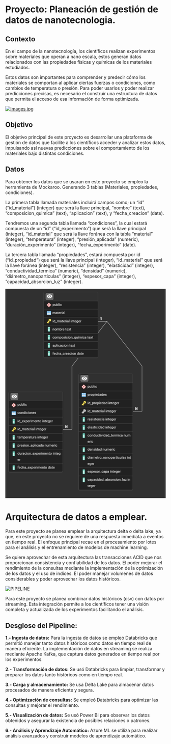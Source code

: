 # Proyecto: Planeación de gestión de datos de nanotecnologia. 

## Contexto
En el campo de la nanotecnología, los científicos realizan experimentos sobre materiales que operan a nano escala, estos generan datos relacionados con las propiedades físicas y químicas de los materiales estudiados.

Estos datos son importantes para comprender y predecir cómo los materiales se comportan al aplicar ciertas fuerzas o condiciones, como cambios de temperatura o presión. Para poder usarlos y poder realizar predicciones precisas, es necesario el construir una estructura de datos que permita el acceso de esa información de forma optimizada.

[![images.jpg](https://i.postimg.cc/1zY0ddD1/images.jpg)](https://postimg.cc/McVjMds9)

## Objetivo
El objetivo principal de este proyecto es desarrollar una plataforma de gestión de datos que facilite a los científicos acceder y analizar estos datos, impulsando así nuevas predicciones sobre el comportamiento de los materiales bajo distintas condiciones.  

## Datos

Para obtener los datos que se usaran en este proyecto se empleo la herramienta de Mockaroo. Generando 3 tablas (Materiales, propiedades, condiciones). 

La primera tabla llamada materiales incluirá campos como; un “id” (“id_material”) (integer) que será la llave principal, “nombre” (text), “composicion_quimica” (text), “aplicacion” (text), y “fecha_creacion” (date). 

Tendremos una segunda tabla llamada “condiciones”, la cual estará compuesta de un “id” (“id_experimento”) que será la llave principal (integer), “id_material” que será la llave foránea con la tabla “material” (integer), “temperatura” (integer), “presión_aplicada” (numeric), “duración_experimento” (integer), “fecha_experimento” (date).   

La tercera tabla llamada “propiedades”, estará compuesta por id (“id_propiedad”) que será la llave principal (integer), “id_material” que será la llave foránea (integer), “resistencia” (integer), “elasticidad” (integer), “conductividad_termica” (numeric), “densidad” (numeric), “diámetro_nanoparticulas” (integer), “espesor_capa” (integer), “capacidad_absorcion_luz” (integer).  

![EBD](Data/EBD.png)

# Arquitectura de datos a emplear. 

Para este proyecto se planea emplear la arquitectura delta o delta lake, ya que, en este proyecto no se requiere de una respuesta inmediata a eventos en tiempo real. El enfoque principal recae en el procesamiento por lotes para el análisis y el entrenamiento de modelos de machine learning. 

Se quiere aprovechar de esta arquitectura las transacciones ACID que nos proporcionan consistencia y confiabilidad de los datos. 
El poder mejorar el rendimiento de la consultas mediante la implementación de la optimización de los datos y el uso de indices. 
El poder manejar volumenes de datos considerables y poder aprovechar los datos históricos. 

![PIPELINE](https://github.com/JaimeMoc/Plataforma_de_gestion_de_datos_de_Nanotecnologia/blob/b72ddeebed696fcc0f8773a37f52b3a7a6fdd5fd/Historical%20Data.png)

Para este proyecto se planea combinar datos históricos (csv) con datos por streaming. Esta integración permite a los científicos tener una visión completa y actualizada de los experimentos facilitando el análisis.

## Desglose del Pipeline: 

**1.- Ingesta de datos:**
Para la ingesta de datos se empleó Databricks que permitió manejar tanto datos históricos como datos en tiempo real de manera eficiente. 
La implementación de datos en streaming se realiza mediante Apache Kafka, que captura datos generados en tiempo real por los experimentos.

**2.- Transformación de datos:**
Se usó Databricks para limpiar, transformar y preparar los datos tanto históricos como en tiempo real.

**3.- Carga y almacenamiento:**
Se usa Delta Lake para almacenar datos procesados de manera eficiente y segura.

**4.- Optimización de consultas:**
Se empleó Databricks para optimizar las consultas y mejorar el rendimiento.

**5.- Visualización de datos:**
Se usó Power BI para observar los datos obtenidos y asegurar la existencia de posibles relaciones o patrones.

**6.- Análisis y Aprendizaje Automático:**
Azure ML se utiliza para realizar análisis avanzados y construir modelos de aprendizaje automático.



